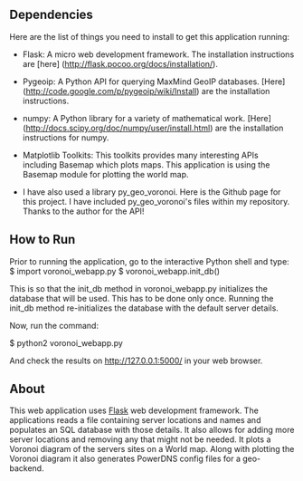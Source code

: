 ## Dependencies
Here are the list of things you need to install to get this application running:

* Flask: A micro web development framework. The installation instructions are [here] (http://flask.pocoo.org/docs/installation/).

* Pygeoip: A Python API for querying MaxMind GeoIP databases. [Here] (http://code.google.com/p/pygeoip/wiki/Install) are the installation instructions.
* numpy: A Python library for a variety of mathematical work. [Here] (http://docs.scipy.org/doc/numpy/user/install.html) are the installation instructions for numpy.
* Matplotlib Toolkits: This toolkits provides many interesting APIs including Basemap which plots maps. This application is using the Basemap module for plotting the world map.
* I have also used a library py_geo_voronoi. Here is the Github page for this project. I have included py_geo_voronoi's files within my repository. Thanks to the author for the API!

## How to Run
Prior to running the application, go to the interactive Python shell  and type:
      $ import voronoi_webapp.py
      $ voronoi_webapp.init_db()

This is so that the init_db method in voronoi_webapp.py initializes the database that will be used. This has to be done only once. Running the init_db method re-initializes the database with the default server details. 

Now, run the command:

   $ python2 voronoi_webapp.py

And check the results on http://127.0.0.1:5000/ in your web browser.

## About
This web application uses [Flask](http://flask.pocoo.org/) web development framework. The applications reads a file containing server locations and names and populates an SQL database with those details. It also allows for adding more server locations and removing any that might not be needed. It plots a Voronoi diagram of the servers sites on a World map. Along with plotting the Voronoi diagram it also generates PowerDNS config files for a geo-backend.